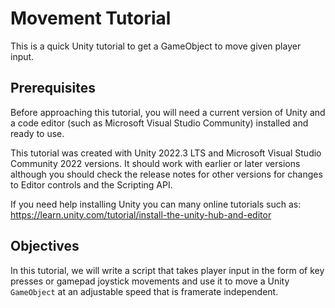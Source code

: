 # Movement Tutorial

This is a quick Unity tutorial to get a GameObject to move given player input.

## Prerequisites

Before approaching this tutorial, you will need a current version of Unity and a code editor (such as Microsoft Visual Studio Community) installed and ready to use.

This tutorial was created with Unity 2022.3 LTS and Microsoft Visual Studio Community 2022 versions. It should work with earlier or later versions although you should check the release notes for other versions for changes to Editor controls and the Scripting API.

If you need help installing Unity you can many online tutorials such as:
https://learn.unity.com/tutorial/install-the-unity-hub-and-editor

## Objectives

In this tutorial, we will write a script that takes player input in the form of key presses or gamepad joystick movements and use it to move a Unity `GameObject` at an adjustable speed that is framerate independent.

